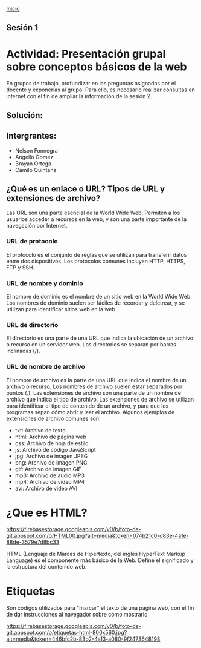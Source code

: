 <!-- No borrar o modificar -->
[Inicio](./index.md)

## Sesión 1 


<!-- Su documentación aquí -->

# Actividad: Presentación grupal sobre conceptos básicos de la web
En grupos de trabajo, profundizar en las preguntas asignadas por el docente y exponerlas al grupo. Para ello, es necesario realizar consultas en internet con el fin de ampliar la información de la sesión 2.

## Solución:

## Intergrantes: 
- Nelson Fonnegra
- Angello Gomez
- Brayan Ortega
- Camilo Quintana

## ¿Qué es un enlace o URL? Tipos de URL y extensiones de archivo?

Las URL son una parte esencial de la World Wide Web. Permiten a los usuarios acceder a recursos en la web, y son una parte importante de la navegación por Internet.

### URL de protocolo

El protocolo es el conjunto de reglas que se utilizan para transferir datos entre dos dispositivos. Los protocolos comunes incluyen HTTP, HTTPS, FTP y SSH.

### URL de nombre y dominio

El nombre de dominio es el nombre de un sitio web en la World Wide Web. Los nombres de dominio suelen ser fáciles de recordar y deletrear, y se utilizan para identificar sitios web en la web. 

### URL de directorio

El directorio es una parte de una URL que indica la ubicación de un archivo o recurso en un servidor web. Los directorios se separan por barras inclinadas (/).


### URL de nombre de archivo

El nombre de archivo es la parte de una URL que indica el nombre de un archivo o recurso. Los nombres de archivo suelen estar separados por puntos (.). Las extensiones de archivo son una parte de un nombre de archivo que indica el tipo de archivo. Las extensiones de archivo se utilizan para identificar el tipo de contenido de un archivo, y para que los programas sepan cómo abrir y leer el archivo.
Algunos ejemplos de extensiones de archivo comunes son:
- txt: Archivo de texto
- html: Archivo de página web
- css: Archivo de hoja de estilo
- js: Archivo de código JavaScript
- jpg: Archivo de imagen JPEG
- png: Archivo de imagen PNG
- gif: Archivo de imagen GIF
- mp3: Archivo de audio MP3
- mp4: Archivo de video MP4
- avi: Archivo de video AVI



# ¿Que es HTML?

https://firebasestorage.googleapis.com/v0/b/foto-de-git.appspot.com/o/HTML00.jpg?alt=media&token=074b21c0-d83e-4a1e-88de-3579e7d8bc33

HTML (Lenguaje de Marcas de Hipertexto, del inglés HyperText Markup Language) es el componente más básico de la Web. Define el significado y la estructura del contenido web.

# Etiquetas

Son códigos utilizados para "marcar" el texto de una página web, con el fin de dar instrucciones al navegador sobre cómo mostrarlo.

https://firebasestorage.googleapis.com/v0/b/foto-de-git.appspot.com/o/etiquetas-html-800x560.jpg?alt=media&token=446bfc2b-83b2-4a13-a080-9f2473648198









